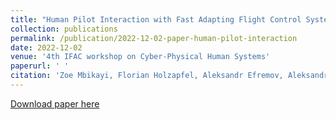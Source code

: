 ```yaml
---
title: "Human Pilot Interaction with Fast Adapting Flight Control System"
collection: publications
permalink: /publication/2022-12-02-paper-human-pilot-interaction
date: 2022-12-02
venue: '4th IFAC workshop on Cyber-Physical Human Systems'
paperurl: ' '
citation: 'Zoe Mbikayi, Florian Holzapfel, Aleksandr Efremov, Aleksandr Scherbakov, &quot;Human Pilot Interaction with Fast Adapting Flight Control System.&quot; <i> 4th IFAC Workshop on Cyber-Physical Human Systems, Houston, Texas, December 1-2, 2022 </i>'
---
```


[Download paper here](https://zmbikayi.github.io/files/pilot_adaptive_FCS_Paper.pdf)

